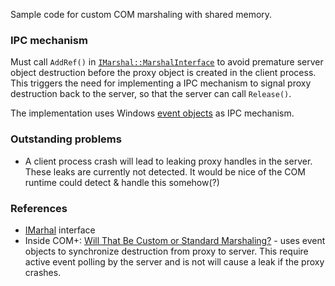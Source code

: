 Sample code for custom COM marshaling with shared memory.

### IPC mechanism
Must call `AddRef()` in [`IMarshal::MarshalInterface`](https://docs.microsoft.com/nb-no/windows/desktop/api/objidl/nf-objidl-imarshal-marshalinterface) to avoid premature server object destruction before the proxy object is created in the client process. This triggers the need for implementing a IPC mechanism to signal proxy destruction back to the server, so that the server can call `Release()`.

The implementation uses Windows [event objects](https://docs.microsoft.com/nb-no/windows/desktop/Sync/event-objects) as IPC mechanism.

### Outstanding problems
* A client process crash will lead to leaking proxy handles in the server. These leaks are currently not detected. It would be nice of the COM runtime could detect & handle this somehow(?)

### References
* [IMarhal](https://docs.microsoft.com/nb-no/windows/desktop/api/objidl/nn-objidl-imarshal) interface
* Inside COM+: [Will That Be Custom or Standard Marshaling?](https://thrysoee.dk/InsideCOM+/ch14c.htm) - uses event objects to synchronize destruction from proxy to server. This require active event polling by the server and is not will cause a leak if the proxy crashes.
